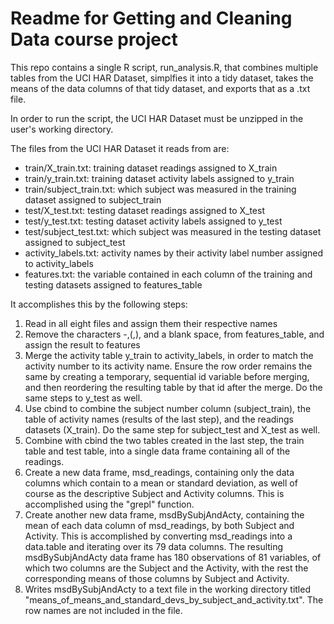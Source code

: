 Readme for Getting and Cleaning Data course project
===================================================

This repo contains a single R script, run_analysis.R, that combines multiple tables from the UCI HAR Dataset, simplfies it into a tidy dataset, takes the means of the data columns of that tidy dataset, and exports that as a .txt file.

In order to run the script, the UCI HAR Dataset must be unzipped in the user's working directory.

The files from the UCI HAR Dataset it reads from are:

* train/X_train.txt: training dataset readings assigned to X_train
* train/y_train.txt: training dataset activity labels assigned to y_train
* train/subject_train.txt: which subject was measured in the training dataset assigned to subject_train
* test/X_test.txt: testing dataset readings assigned to X_test
* test/y_test.txt: testing dataset activity labels assigned to y_test
* test/subject_test.txt: which subject was measured in the testing dataset assigned to subject_test
* activity_labels.txt: activity names by their activity label number assigned to activity_labels
* features.txt: the variable contained in each column of the training and testing datasets assigned to features_table

It accomplishes this by the following steps:

1. Read in all eight files and assign them their respective names
2. Remove the characters -,(,), and a blank space, from features_table, and assign the result to features
3. Merge the activity table y_train to activity_labels, in order to match the activity number to its activity name. Ensure the row order remains the same by creating a temporary, sequential id variable before merging, and then reordering the resulting table by that id after the merge.  Do the same steps to y_test as well.
4. Use cbind to combine the subject number column (subject_train), the table of activity names (results of the last step), and the readings datasets (X_train). Do the same step for subject_test and X_test as well.
5. Combine with cbind the two tables created in the last step, the train table and test table, into a single data frame containing all of the readings.
6. Create a new data frame, msd_readings, containing only the data columns which contain to a mean or standard deviation, as well of course as the descriptive Subject and Activity columns. This is accomplished using the "grepl" function.
7. Create another new data frame, msdBySubjAndActy, containing the mean of each data column of msd_readings, by both Subject and Activity. This is accomplished by converting msd_readings into a data.table and iterating over its 79 data columns. The resulting msdBySubjAndActy data frame has 180 observations of 81 variables, of which two columns are the Subject and the Activity, with the rest the corresponding means of those columns by Subject and Activity.
8. Writes msdBySubjAndActy to a text file in the working directory titled "means_of_means_and_standard_devs_by_subject_and_activity.txt". The row names are not included in the file.